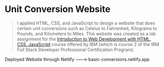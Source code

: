 # Unit Conversion Website

> I applied HTML, CSS, and JavaScript to design a website that does certain unit conversions 
  such as Celsius to Fahrenheit, Kilograms to Pounds, and Kilometers to Miles. This website was 
  created as a lab assignment for the [Introduction to Web Development with HTML, CSS, JavaScript](https://www.coursera.org/professional-certificates/ibm-full-stack-cloud-developer) 
  course offered by IBM (which is course 2 of the IBM Full Stack Developer Professional Certification Program).
  
 
  Deployed Website through Netlify ---> basic-conversions.netlify.app 
  
